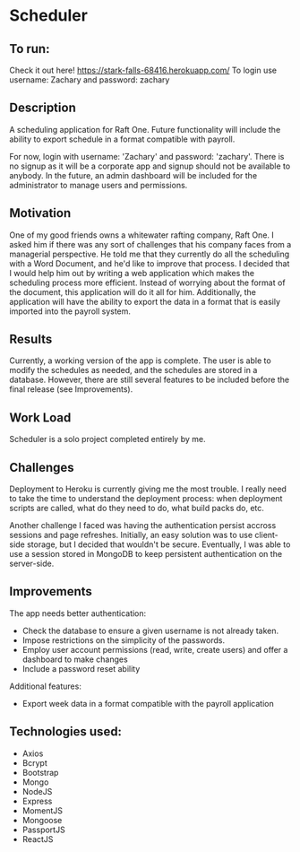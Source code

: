 # Scheduler

## To run:

Check it out here! https://stark-falls-68416.herokuapp.com/
To login use username: Zachary and password: zachary

## Description
A scheduling application for Raft One. Future functionality will include the ability to export schedule in a format compatible with payroll.

For now, login with username: 'Zachary' and password: 'zachary'. There is no signup as it will be a corporate app and signup should not be available to anybody. In the future, an admin dashboard will be included for the administrator to manage users and permissions.

## Motivation
One of my good friends owns a whitewater rafting company, Raft One. I asked him if there was any sort of challenges that his company faces from a managerial perspective. He told me that they currently do all the scheduling with a Word Document, and he'd like to improve that process. I decided that I would help him out by writing a web application which makes the scheduling process more efficient. Instead of worrying about the format of the document, this application will do it all for him. Additionally, the application will have the ability to export the data in a format that is easily imported into the payroll system.

## Results
Currently, a working version of the app is complete. The user is able to modify the schedules as needed, and the schedules are stored in a database. However, there are still several features to be included before the final release (see Improvements).

## Work Load
Scheduler is a solo project completed entirely by me.

## Challenges
Deployment to Heroku is currently giving me the most trouble. I really need to take the time to understand the deployment process: when deployment scripts are called, what do they need to do, what build packs do, etc.

Another challenge I faced was having the authentication persist accross sessions and page refreshes. Initially, an easy solution was to use client-side storage, but I decided that wouldn't be secure. Eventually, I was able to use a session stored in MongoDB to keep persistent authentication on the server-side.

## Improvements
The app needs better authentication:
 - Check the database to ensure a given username is not already taken. 
 - Impose restrictions on the simplicity of the passwords.
 - Employ user account permissions (read, write, create users) and offer a dashboard to make changes
 - Include a password reset ability
 
Additional features:
- Export week data in a format compatible with the payroll application

## Technologies used:
- Axios
- Bcrypt
- Bootstrap
- Mongo
- NodeJS
- Express
- MomentJS
- Mongoose
- PassportJS
- ReactJS
